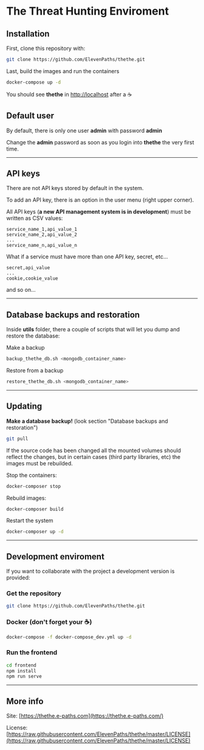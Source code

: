 # The Threat Hunting Enviroment

## Installation

First, clone this repository with:

```bash
git clone https://github.com/ElevenPaths/thethe.git
```

Last, build the images and run the containers

```bash
docker-compose up -d
```

You should see **thethe** in [http://localhost](http://localhost) after a :coffee:

## Default user

By default, there is only one user **admin** with password **admin**

Change the **admin** password as soon as you login into **thethe** the very first time.

---

## API keys

There are not API keys stored by default in the system.

To add an API key, there is an option in the user menu (right upper corner).

All API keys (**a new API management system is in development**) must be written as CSV values:

```text
service_name_1,api_value_1
service_name_2,api_value_2
...
service_name_n,api_value_n

```

What if a service must have more than one API key, secret, etc...

```text
secret,api_value
...
cookie,cookie_value

```

and so on...

---

## Database backups and restoration

Inside **utils** folder, there a couple of scripts that will let you dump and restore the database:

Make a backup

```bash
backup_thethe_db.sh <mongodb_container_name>
```

Restore from a backup

```bash
restore_thethe_db.sh <mongodb_container_name>
```

---

## Updating

**Make a database backup!** (look section "Database backups and restoration")

```bash
git pull
```

If the source code has been changed all the mounted volumes should reflect the changes, but in certain cases (third party libraries, etc) the images must be rebuilded.

Stop the containers:

```bash
docker-composer stop
```

Rebuild images:

```bash
docker-composer build
```

Restart the system

```bash
docker-composer up -d
```

---

## Development enviroment

If you want to collaborate with the project a development version is provided:

### Get the repository

```bash
git clone https://github.com/ElevenPaths/thethe.git
```

### Docker (don't forget your :coffee:)

```bash
docker-compose -f docker-compose_dev.yml up -d
```

### Run the frontend

```bash
cd frontend
npm install
npm run serve
```

---

## More info

Site: [https://thethe.e-paths.com](https://thethe.e-paths.com/)

License: [https://raw.githubusercontent.com/ElevenPaths/thethe/master/LICENSE](https://raw.githubusercontent.com/ElevenPaths/thethe/master/LICENSE)
